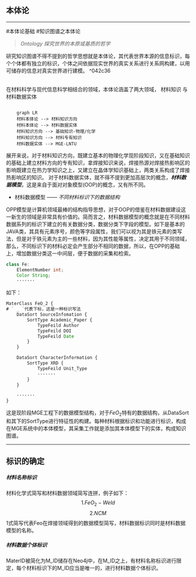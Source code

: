 ## 本体论
---- 
#本体论基础 #知识图谱之本体论

>*Ontology 探究世界的本原或基质的哲学*

研究知识图谱不得不提到的哲学思想就是本体论，其代表世界本源的信息标识，每个个体都有独立的标识，个体之间依据现实世界的真实关系进行关系网构建，以用可储存的信息对真实世界进行建模。 ^042c36

</br>
在材料科学与现代信息科学相结合的领域，本体论涵盖了两大领域， 材料知识 与 材料数据实体
</br>

```mermaid {align="center"}

	graph LR
	材料本体论 --> 材料知识方向
	材料本体论 --> 材料数据实体
	材料知识方向 --> 基础知识-物理/化学
	材料知识方向 --> 材料专有知识
	材料数据实体 --> MGE-LNTU

```
展开来说，对于材料知识方向，既建立基本的物理化学现阶段知识，又在基础知识的基础上建立材料方向的专有知识，拿焊接知识来说，焊接热源对焊接热影响区的影响既建立在热力学知识之上，又建立在晶体学知识基础上，两类关系构成了焊接热影响区的知识。
对于材料数据实体，就不得不提到更加高层次的概念，***材料数据模型***，这是来自于面对对象模型(OOP)的概念，又有所不同。
</br>
- 材料数据模型  ——  *不同材料标识下的数据结构*

OPP模型是计算机领域最棒的结构指导思想，对于OOP的借鉴在材料数据建设这一新生的领域是非常具有价值的。简而言之，材料数据模型的概念就是在不同材料数据系列的标识下建立的有关数据分类，数据分类下字段的模型。如下是基本的JAVA类，其具有元素序号，颜色等字段属性，我们可以视为其是铁元素的类写法，但是对于铁元素为主的一些材料，因为其性能等属性，决定其用于不同领域，那么，不同标识下的材料必定会产生部分不相同的数据，所以，在OPP的基础上，增加数据分类这一中间层，便于数据的采集和检索。

```java
class Fe:
	ElementNumber int;
	Color String;
	·······
```
如下：
```js
MaterClass FeO_2 {
# ` _ `代表下标，这是一种标识写法
	DataSort SourceInfomation {
		SortType Academic_Paper {
			TypeFeild Author
			TypeFeild DOI
			TypeFeild Date
		}
	}

	DataSort CharacterInformation {
		SortType XRD {
			TypeFeild Unit_Type
			·······
		}
	}

	·······
}
```

这是现阶段MGE工程下的数据模型结构，对于$FeO_2$特有的数据结构，从DataSort和其下的SortType进行特征性的构建。每种材料根据标识和功能进行标识，构成在MGE系统中的本体模型，其采集工作就是添加其本体模型下的实体，构成知识图谱。

---

## 标识的确定
##### 材料名称标识
材料化学式简写和材料数据领域简写连拼，例子如下：
$$ 1 .FeO_2-Weld$$
$$ 2 .NCM$$
1式简写代表Feo在焊接领域得到的数据模型简写，材料数据标识同时是材料数据模型的名称。
##### 材料数据个体标识
MaterID被简化为M_ID储存在Neo4j中，在M_ID之上，有材料名称标识进行限定，每个材料标识下的M_ID应当是唯一的，进行材料数据个体标识。